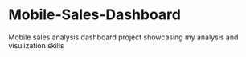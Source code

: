 # Mobile-Sales-Dashboard
Mobile sales analysis dashboard project showcasing my analysis and visulization skills
